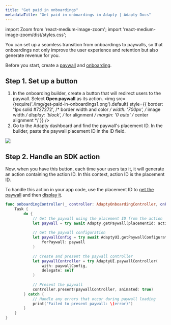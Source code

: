 ```yaml
---
title: "Get paid in onboardings"
metadataTitle: "Get paid in onboardings in Adapty | Adapty Docs"
---
```


import Zoom from 'react-medium-image-zoom';
import 'react-medium-image-zoom/dist/styles.css';

You can set up a seamless transition from onboardings to paywalls, so that onboardings not only improve the user experience and retention but also generate revenue for you.

Before you start, create a [paywall](paywalls.md) and [onboarding](onboardings.md). 

## Step 1. Set up a button

1. In the onboarding builder, create a button that will redirect users to the paywall. Select **Open paywall** as its action.
   <Zoom>
   <img src={require('./img/get-paid-in-onboardings1.png').default}
   style={{
   border: '1px solid #727272', /* border width and color */
   width: '700px', /* image width */
   display: 'block', /* for alignment */
   margin: '0 auto' /* center alignment */
   }}
   />
   </Zoom>
2. Go to the Adapty dashboard and find the paywall's placement ID. In the builder, paste the paywall placement ID in the ID field.

 <Zoom>
   <img src={require('./img/get-paid-in-onboardings2.png').default}
   style={{
   border: '1px solid #727272', /* border width and color */
   width: '700px', /* image width */
   display: 'block', /* for alignment */
   margin: '0 auto' /* center alignment */
   }}
   />
   </Zoom>
  

## Step 2. Handle an SDK action
   
Now, when you have this button, each time your users tap it, it will generate an action containing the action ID. In this context, action ID is the placement ID.

To handle this action in your app code, use the placement ID to [get the paywall](fetch-paywalls-and-products.md) and then [display it](display-pb-paywalls.md).

```swift showLineNumbers
func onboardingController(_ controller: AdaptyOnboardingController, onPaywallAction action: AdaptyOnboardingsOpenPaywallAction) {
    Task {
        do {
            // Get the paywall using the placement ID from the action
            let paywall = try await Adapty.getPaywall(placementId: action.actionId)
            
            // Get the paywall configuration
            let paywallConfig = try await AdaptyUI.getPaywallConfiguration(
                forPaywall: paywall
            )
            
            // Create and present the paywall controller
            let paywallController = try AdaptyUI.paywallController(
                with: paywallConfig,
                delegate: self
            )
            
            // Present the paywall
            controller.present(paywallController, animated: true)
        } catch {
            // Handle any errors that occur during paywall loading
            print("Failed to present paywall: \(error)")
        }
    }
}
```